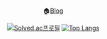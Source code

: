 <div align="center">
<!-- <img src="https://capsule-render.vercel.app/api?type=transparent&height=300&section=header&text=LEON&fontSize=90&fontColor:#111" /> -->
	
🏠[Blog](https://ashrock.kr/)
	
[![Solved.ac프로필](http://mazassumnida.wtf/api/v2/generate_badge?boj=dlwotjr3)](https://solved.ac/dlwotjr3) [![Top Langs](https://github-readme-stats.vercel.app/api/top-langs/?username=onlee3&layout=compact)](https://github.com/anuraghazra/github-readme-stats)
	
<!-- [![Hits](https://hits.seeyoufarm.com/api/count/incr/badge.svg?url=https%3A%2F%2Fgithub.com%2Fonlee3%2Fhit-counter&count_bg=%2379C83D&title_bg=%23555555&icon=&icon_color=%23E7E7E7&title=hits&edge_flat=false)](https://hits.seeyoufarm.com) -->
<div/>

